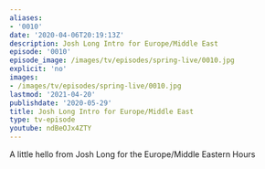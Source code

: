 ```yaml
---
aliases:
- '0010'
date: '2020-04-06T20:19:13Z'
description: Josh Long Intro for Europe/Middle East
episode: '0010'
episode_image: /images/tv/episodes/spring-live/0010.jpg
explicit: 'no'
images:
- /images/tv/episodes/spring-live/0010.jpg
lastmod: '2021-04-20'
publishdate: '2020-05-29'
title: Josh Long Intro for Europe/Middle East
type: tv-episode
youtube: ndBeOJx4ZTY
---
```


A little hello from Josh Long for the Europe/Middle Eastern Hours